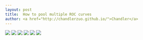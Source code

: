 ```yaml
---
layout: post
title:  How to pool multiple ROC curves
author: <a href="http://chandlerzuo.github.io/">Chandler</a>
---
```


![](https://dl.dropboxusercontent.com/u/72368739/blog/poolroc_eq1.png)
![](https://dl.dropboxusercontent.com/u/72368739/blog/poolroc_eq2.png)
![](https://dl.dropboxusercontent.com/u/72368739/blog/poolroc_eq3.png)
![](https://dl.dropboxusercontent.com/u/72368739/blog/poolroc_eq4.png)
![](https://dl.dropboxusercontent.com/u/72368739/blog/poolroc_eq5.png)
![](https://dl.dropboxusercontent.com/u/72368739/blog/poolroc_eq6.png)
